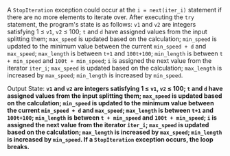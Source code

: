 A `StopIteration` exception could occur at the `i = next(iter_i)` statement if there are no more elements to iterate over. After executing the `try` statement, the program's state is as follows: `v1` and `v2` are integers satisfying 1 ≤ `v1`, `v2` ≤ 100; `t` and `d` have assigned values from the input splitting them; `max_speed` is updated based on the calculation; `min_speed` is updated to the minimum value between the current `min_speed + d` and `max_speed`; `max_length` is between `t+1` and `100t+100`; `min_length` is between `t + min_speed` and `100t + min_speed`; `i` is assigned the next value from the iterator `iter_i`; `max_speed` is updated based on the calculation; `max_length` is increased by `max_speed`; `min_length` is increased by `min_speed`.

Output State: **`v1` and `v2` are integers satisfying 1 ≤ `v1`, `v2` ≤ 100; `t` and `d` have assigned values from the input splitting them; `max_speed` is updated based on the calculation; `min_speed` is updated to the minimum value between the current `min_speed + d` and `max_speed`; `max_length` is between `t+1` and `100t+100`; `min_length` is between `t + min_speed` and `100t + min_speed`; `i` is assigned the next value from the iterator `iter_i`; `max_speed` is updated based on the calculation; `max_length` is increased by `max_speed`; `min_length` is increased by `min_speed`. If a `StopIteration` exception occurs, the loop breaks.**
